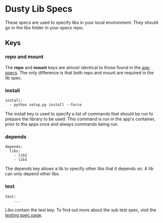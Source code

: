 # Dusty Lib Specs
These specs are used to specify libs in your local environment. They should go in the libs folder in your specs repo.

## Keys

### repo and mount
The **repo** and **mount** keys are almost identical to those found in the [app specs](./app-specs.md#repo). The only difference is that both repo and mount are required in the lib spec.

### install
```
install:
  - python setup.py install --force
```
The install key is used to specify a list of commands that should be run to prepare the library to be used. This command is run in the app's container, prior to the apps once and always commands being run.

### depends
```
depends:
  libs:
    - lib2
    - lib3
```
The depends key allows a lib to specify other libs that it depends on. A lib can only depend other libs.

### test
```
test:
    ...
```
Libs contain the test key.  To find out more about the sub test spec, visit the [testing spec page](./testing-specs.md).
